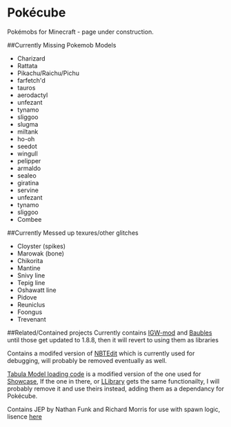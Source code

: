 # Pokécube
Pokémobs for Minecraft - page under construction.

##Currently Missing Pokemob Models
- Charizard
- Rattata
- Pikachu/Raichu/Pichu
- farfetch'd
- tauros
- aerodactyl
- unfezant
- tynamo
- sliggoo
- slugma
- miltank
- ho-oh
- seedot
- wingull
- pelipper
- armaldo
- sealeo
- giratina
- servine
- unfezant
- tynamo
- sliggoo
- Combee

##Currently Messed up texures/other glitches
- Cloyster (spikes)
- Marowak (bone)
- Chikorita
- Mantine
- Snivy line
- Tepig line
- Oshawatt line
- Pidove
- Reuniclus
- Foongus
- Trevenant

##Related/Contained projects
Currently contains [IGW-mod](https://github.com/MineMaarten/IGW-mod) and [Baubles](https://github.com/Azanor/Baubles) until those get updated to 1.8.8, then it will revert to using them as libraries

Contains a modifed version of [NBTEdit](https://github.com/DavidGoldman/NBTEdit) which is currently used for debugging, will probably be removed eventually as well.

[Tabula Model loading code](https://github.com/Thutmose/Pokecube/tree/master/Pokecube%20Core/src/main/java/pokecube/modelloader/client/tabula) is a modified version of the one used for [Showcase](https://github.com/iLexiconn/Showcase), If the one in there, or [LLibrary](https://github.com/iLexiconn/LLibrary) gets the same functionailty, I will probably remove it and use theirs instead, adding them as a dependancy for Pokécube.

Contains JEP by Nathan Funk and Richard Morris for use with spawn logic, lisence [here](https://github.com/Thutmose/Pokecube/blob/master/Pokecube%20Core/src/main/java/org/nfunk/jep/license.txt)
